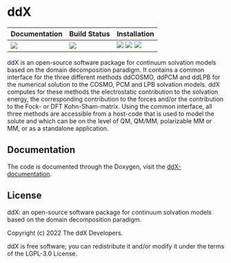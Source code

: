 # ddX

| **Documentation** | **Build Status** | **Installation** |
|:----------------- |:---------------- |:----------- |
| [![][docs-img]][docs-url] | [![][ci-img]][ci-url] | [![][pypi-img]][pypi-url] [![][conda-img]][conda-url] [![][license-img]][license-url]

[docs-img]: https://img.shields.io/badge/doc-latest-blue.svg
[docs-url]: https://ddsolvation.github.io/ddX
[ci-img]: https://github.com/ddsolvation/ddX/actions/workflows/CI.yaml/badge.svg
[ci-url]: https://github.com/ddsolvation/ddX/actions/workflows/CI.yaml
[cov-img]: https://coveralls.io/repos/ddsolvation/ddX/badge.svg?branch=main&service=github
[cov-url]: https://coveralls.io/github/ddsolvation/ddX?branch=main
[license-img]: https://img.shields.io/badge/License-LGPL%20v3-blue.svg
[license-url]: https://github.com/ddsolvation/ddx/blob/master/LICENSE
[pypi-img]: https://img.shields.io/pypi/v/pyddx
[pypi-url]: https://pypi.org/project/pyddx
[conda-img]: https://anaconda.org/conda-forge/pyddx/badges/version.svg
[conda-url]: https://anaconda.org/conda-forge/pyddx

ddX is an open-source software package for continuum solvation models based on
the domain decomposition paradigm. It contains a common interface for the three
different methods ddCOSMO, ddPCM and ddLPB for the numerical solution to the
COSMO, PCM and LPB solvation models.  ddX computes for these methods the
electrostatic contribution to the solvation energy, the corresponding
contribution to the forces and/or the contribution to the Fock- or DFT
Kohn-Sham-matrix.  Using the common interface, all three methods are accessible
from a host-code that is used to model the solute and which can be on the level
of QM, QM/MM, polarizable MM or MM, or as a standalone application.

## Documentation
The code is documented through the Doxygen, visit the [ddX-documentation](https://ddsolvation.github.io/ddX/).

## License 
ddX: an open-source software package for continuum solvation models based on the domain decomposition paradigm.

Copyright (c) 2022 The ddX Developers.

ddX is free software; you can redistribute it and/or modify it under the terms of the LGPL-3.0 License.
